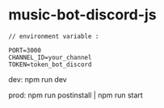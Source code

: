 # music-bot-discord-js

```
// environment variable :

PORT=3000
CHANNEL_ID=your_channel
TOKEN=token_bot_discord
```

dev: npm run dev

prod: npm run postinstall | npm run start
